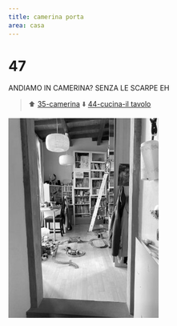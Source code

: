 ```yaml
---
title: camerina porta
area: casa
---
```

# 47
ANDIAMO IN CAMERINA?
SENZA LE SCARPE EH

> ⬆️ [35-camerina](35-camerina.md)
> ⬇️ [44-cucina-il tavolo](44-cucina-il%20tavolo.md)

![foto_59](../_assets/preview/foto_59.jpg)